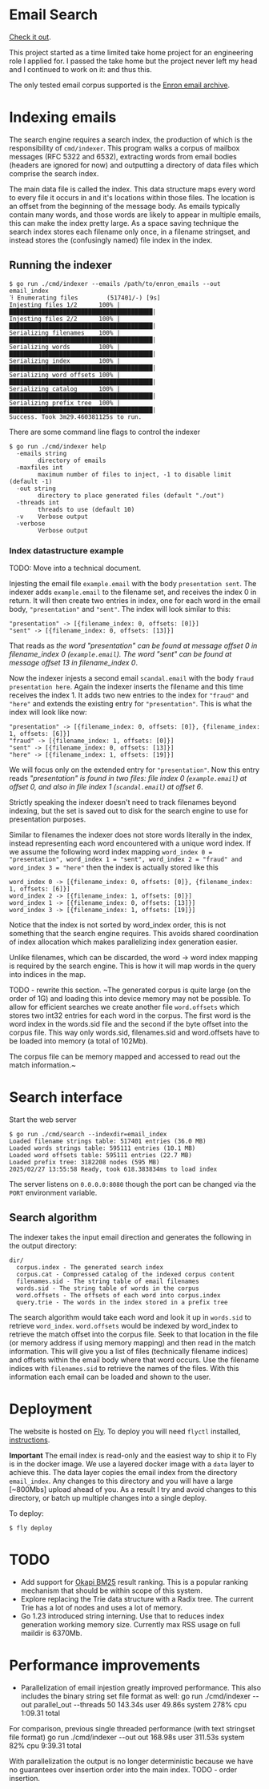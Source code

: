 # Email Search

[Check it out](https://emailsearch.fly.dev/).

This project started as a time limited take home project for an engineering role I applied for. I passed the take home but the project never left my head and I continued to work on it: and thus this.

The only tested email corpus supported is the [Enron email archive](https://www.cs.cmu.edu/~enron/enron_mail_20150507.tar.gz).

# Indexing emails

The search engine requires a search index, the production of which is the responsibility of `cmd/indexer`. This program walks a corpus of mailbox messages (RFC 5322 and 6532), extracting words from email bodies (headers are ignored for now) and outputting a directory of data files which comprise the search index.

The main data file is called the index. This data structure maps every word to every file it occurs in and it's locations within those files. The location is an offset from the beginning of the message body. As emails typically contain many words, and those words are likely to appear in multiple emails, this can make the index pretty large. As a space saving technique the search index stores each filename only once, in a filename stringset, and instead stores the (confusingly named) file index in the index.

## Running the indexer

```
$ go run ./cmd/indexer --emails /path/to/enron_emails --out email_index
⠹ Enumerating files        (517401/-) [9s]
Injesting files 1/2      100% |████████████████████████████████████████|
Injesting files 2/2      100% |████████████████████████████████████████|
Serializing filenames    100% |████████████████████████████████████████|
Serializing words        100% |████████████████████████████████████████|
Serializing index        100% |████████████████████████████████████████|
Serializing word offsets 100% |████████████████████████████████████████|
Serializing catalog      100% |████████████████████████████████████████|
Serializing prefix tree  100% |████████████████████████████████████████|
Success. Took 3m29.460381125s to run.
```

There are some command line flags to control the indexer

```
$ go run ./cmd/indexer help
  -emails string
        directory of emails
  -maxfiles int
        maximum number of files to inject, -1 to disable limit (default -1)
  -out string
        directory to place generated files (default "./out")
  -threads int
        threads to use (default 10)
  -v    Verbose output
  -verbose
        Verbose output
```

### Index datastructure example

TODO: Move into a technical document.

Injesting the email file `example.email` with the body `presentation sent`. The indexer adds `example.email` to the filename set, and receives the index 0 in return. It will then create two entries in index, one for each word in the email body, `"presentation"` and `"sent"`. The index will look similar to this:

```
"presentation" -> [{filename_index: 0, offsets: [0]}]
"sent" -> [{filename_index: 0, offsets: [13]}]
```

That reads as *the word "presentation" can be found at message offset 0 in filename_index 0 (`example.email`). The word "sent" can be found at message offset 13 in filename_index 0*.

Now the indexer injests a second email `scandal.email` with the body `fraud presentation here`. Again the indexer inserts the filename and this time receives the index 1. It adds two new entries to the index for `"fraud"` and `"here"` and extends the existing entry for `"presentation"`. This is what the index will look like now:

```
"presentation" -> [{filename_index: 0, offsets: [0]}, {filename_index: 1, offsets: [6]}]
"fraud" -> [{filename_index: 1, offsets: [0]}]
"sent" -> [{filename_index: 0, offsets: [13]}]
"here" -> [{filename_index: 1, offsets: [19]}]
```

We will focus only on the extended entry for `"presentation"`. Now this entry reads *"presentation" is found in two files: file index 0 (`example.email`) at offset 0, and also in file index 1 (`scandal.email`) at offset 6*.

Strictly speaking the indexer doesn't need to track filenames beyond indexing, but the set is saved out to disk for the search engine to use for presentation purposes.

Similar to filenames the indexer does not store words literally in the index, instead representing each word encountered with a unique word index. If we assume the following word index mapping `word_index 0 = "presentation", word_index 1 = "sent", word_index 2 = "fraud" and word_index 3 = "here"` then the index is actually stored like this

```
word_index 0 -> [{filename_index: 0, offsets: [0]}, {filename_index: 1, offsets: [6]}]
word_index 2 -> [{filename_index: 1, offsets: [0]}]
word_index 1 -> [{filename_index: 0, offsets: [13]}]
word_index 3 -> [{filename_index: 1, offsets: [19]}]
```

Notice that the index is not sorted by word_index order, this is not something that the search engine requires. This avoids shared coordination of index allocation which makes parallelizing index generation easier.

Unlike filenames, which can be discarded, the word -> word index mapping is required by the search engine. This is how it will map words in the query into indices in the map.

TODO - rewrite this section. ~The generated corpus is quite large (on the order of 1G) and loading this into device memory may not be possible. To allow for efficient searches we create another file `word.offsets` which stores two int32 entries for each word in the corpus. The first word is the word index in the words.sid file and the second if the byte offset into the corpus file. This way only words.sid, filenames.sid and word.offsets have to be loaded into memory (a total of 102Mb).

The corpus file can be memory mapped and accessed to read out the match information.~

# Search interface

Start the web server

```
$ go run ./cmd/search --indexdir=email_index
Loaded filename strings table: 517401 entries (36.0 MB)
Loaded words strings table: 595111 entries (10.1 MB)
Loaded word offsets table: 595111 entries (22.7 MB)
Loaded prefix tree: 3182208 nodes (595 MB)
2025/02/27 13:55:58 Ready, took 618.383834ms to load index

```

The server listens on `0.0.0.0:8080` though the port can be changed via the `PORT` environment variable.

## Search algorithm

The indexer takes the input email direction and generates the following in the output directory:
```
dir/
  corpus.index - The generated search index
  corpus.cat - Compressed catalog of the indexed corpus content
  filenames.sid - The string table of email filenames
  words.sid - The string table of words in the corpus
  word.offsets - The offsets of each word into corpus.index
  query.trie - The words in the index stored in a prefix tree
```

The search algorithm would take each word and look it up in `words.sid` to retrieve `word_index`. `word.offsets` would be indexed by word_index to retrieve the match offset into the corpus file. Seek to that location in the file (or memory address if using memory mapping) and then read in the match information. This will give you a list of files (technically filename indices) and offsets within the email body where that word occurs. Use the filename indices with `filenames.sid` to retrieve the names of the files. With this information each email can be loaded and shown to the user.

# Deployment

The website is hosted on [Fly](https://fly.io). To deploy you will need `flyctl` installed, [instructions](https://fly.io/docs/flyctl/install/).

**Important** The email index is read-only and the easiest way to ship it to Fly is in the docker image. We use a layered docker image with a `data` layer to achieve this. The data layer copies the email index from the directory `email_index`. Any changes to this directory and you will have a large [~800Mbs] upload ahead of you. As a result I try and avoid changes to this directory, or batch up multiple changes into a single deploy.

To deploy:

```
$ fly deploy
```

# TODO

* Add support for [Okapi BM25](https://en.wikipedia.org/wiki/Okapi_BM25) result ranking. This is a popular ranking mechanism that should be within scope of this system.
* Explore replacing the Trie data structure with a Radix tree. The current Trie has a lot of nodes and uses a lot of memory.
* Go 1.23 introduced string interning. Use that to reduces index generation working memory size. Currently max RSS usage on full maildir is 6370Mb.

# Performance improvements

* Parallelization of email injestion greatly improved performance. This also includes the binary string set file format as well:
go run ./cmd/indexer --out parallel_out --threads 50  143.34s user 49.86s system 278% cpu 1:09.31 total

For comparison, previous single threaded performance (with text stringset file format)
go run ./cmd/indexer --out out  168.98s user 311.53s system 82% cpu 9:39.31 total

With parallelization the output is no longer deterministic because we have no guarantees over insertion order into the main index. TODO - order insertion.

